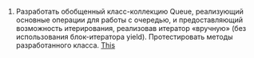 1.	Разработать обобщенный класс-коллекцию Queue, реализующий основные операции для работы с очередью, и предоставляющий возможность итерирования, реализовав итератор «вручную» (без использования блок-итератора yield). Протестировать методы разработанного класса.
<a href="https://github.com/SIV220785/Training_Epam/tree/master/NET.W.2019.Slavnikov.13/CustomQueue.DLL">This</a>
